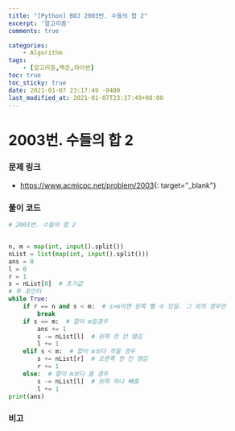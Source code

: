```yaml
---
title: "[Python] BOJ 2003번. 수들의 합 2"
excerpt: '알고리즘'
comments: true

categories:
    - Algorithm
tags:
    - [알고리즘,백준,파이썬]
toc: true
toc_sticky: true
date: 2021-01-07 23:17:49 -0400
last_modified_at: 2021-01-07T23:17:49+08:00
---
```


# 2003번. 수들의 합 2

### 문제 링크
- <https://www.acmicpc.net/problem/2003>{: target="\_blank"}

### 풀이 코드

```python
# 2003번. 수들의 합 2


n, m = map(int, input().split())
nList = list(map(int, input().split()))
ans = 0
l = 0
r = 1
s = nList[0]  # 초기값
# 투 포인터
while True:
    if r == n and s < m:  # s>m이면 왼쪽 뺄 수 있음. 그 외의 경우만
        break
    if s == m:  # 합이 m일경우
        ans += 1
        s -= nList[l]  # 왼쪽 한 칸 땡김
        l += 1
    elif s < m:  # 합이 m보다 작을 경우
        s += nList[r]  # 오른쪽 한 칸 땡김
        r += 1
    else:  # 합이 m보다 클 경우
        s -= nList[l]  # 왼쪽 하나 빼줌
        l += 1
print(ans)
```

### 비고